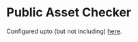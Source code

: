 # Public Asset Checker

Configured upto (but not including) [here](https://docs.publishing.service.gov.uk/manual/setting-up-new-rails-app.html#add-your-rails-app-to-gov-uk-docker).
